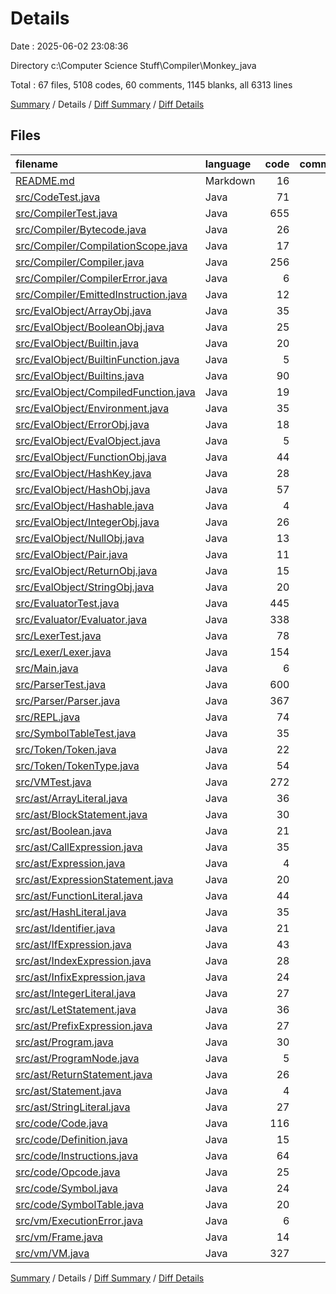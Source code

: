 # Details

Date : 2025-06-02 23:08:36

Directory c:\\Computer Science Stuff\\Compiler\\Monkey_java

Total : 67 files,  5108 codes, 60 comments, 1145 blanks, all 6313 lines

[Summary](results.md) / Details / [Diff Summary](diff.md) / [Diff Details](diff-details.md)

## Files
| filename | language | code | comment | blank | total |
| :--- | :--- | ---: | ---: | ---: | ---: |
| [README.md](/README.md) | Markdown | 16 | 0 | 8 | 24 |
| [src/CodeTest.java](/src/CodeTest.java) | Java | 71 | 1 | 12 | 84 |
| [src/CompilerTest.java](/src/CompilerTest.java) | Java | 655 | 24 | 38 | 717 |
| [src/Compiler/Bytecode.java](/src/Compiler/Bytecode.java) | Java | 26 | 0 | 11 | 37 |
| [src/Compiler/CompilationScope.java](/src/Compiler/CompilationScope.java) | Java | 17 | 0 | 6 | 23 |
| [src/Compiler/Compiler.java](/src/Compiler/Compiler.java) | Java | 256 | 4 | 42 | 302 |
| [src/Compiler/CompilerError.java](/src/Compiler/CompilerError.java) | Java | 6 | 0 | 3 | 9 |
| [src/Compiler/EmittedInstruction.java](/src/Compiler/EmittedInstruction.java) | Java | 12 | 0 | 6 | 18 |
| [src/EvalObject/ArrayObj.java](/src/EvalObject/ArrayObj.java) | Java | 35 | 0 | 14 | 49 |
| [src/EvalObject/BooleanObj.java](/src/EvalObject/BooleanObj.java) | Java | 25 | 0 | 11 | 36 |
| [src/EvalObject/Builtin.java](/src/EvalObject/Builtin.java) | Java | 20 | 0 | 10 | 30 |
| [src/EvalObject/BuiltinFunction.java](/src/EvalObject/BuiltinFunction.java) | Java | 5 | 0 | 3 | 8 |
| [src/EvalObject/Builtins.java](/src/EvalObject/Builtins.java) | Java | 90 | 3 | 20 | 113 |
| [src/EvalObject/CompiledFunction.java](/src/EvalObject/CompiledFunction.java) | Java | 19 | 0 | 9 | 28 |
| [src/EvalObject/Environment.java](/src/EvalObject/Environment.java) | Java | 35 | 0 | 14 | 49 |
| [src/EvalObject/ErrorObj.java](/src/EvalObject/ErrorObj.java) | Java | 18 | 0 | 8 | 26 |
| [src/EvalObject/EvalObject.java](/src/EvalObject/EvalObject.java) | Java | 5 | 0 | 4 | 9 |
| [src/EvalObject/FunctionObj.java](/src/EvalObject/FunctionObj.java) | Java | 44 | 0 | 14 | 58 |
| [src/EvalObject/HashKey.java](/src/EvalObject/HashKey.java) | Java | 28 | 0 | 6 | 34 |
| [src/EvalObject/HashObj.java](/src/EvalObject/HashObj.java) | Java | 57 | 0 | 15 | 72 |
| [src/EvalObject/Hashable.java](/src/EvalObject/Hashable.java) | Java | 4 | 0 | 3 | 7 |
| [src/EvalObject/IntegerObj.java](/src/EvalObject/IntegerObj.java) | Java | 26 | 0 | 12 | 38 |
| [src/EvalObject/NullObj.java](/src/EvalObject/NullObj.java) | Java | 13 | 0 | 6 | 19 |
| [src/EvalObject/Pair.java](/src/EvalObject/Pair.java) | Java | 11 | 0 | 5 | 16 |
| [src/EvalObject/ReturnObj.java](/src/EvalObject/ReturnObj.java) | Java | 15 | 0 | 8 | 23 |
| [src/EvalObject/StringObj.java](/src/EvalObject/StringObj.java) | Java | 20 | 0 | 10 | 30 |
| [src/EvaluatorTest.java](/src/EvaluatorTest.java) | Java | 445 | 7 | 89 | 541 |
| [src/Evaluator/Evaluator.java](/src/Evaluator/Evaluator.java) | Java | 338 | 2 | 52 | 392 |
| [src/LexerTest.java](/src/LexerTest.java) | Java | 78 | 0 | 11 | 89 |
| [src/Lexer/Lexer.java](/src/Lexer/Lexer.java) | Java | 154 | 0 | 23 | 177 |
| [src/Main.java](/src/Main.java) | Java | 6 | 0 | 5 | 11 |
| [src/ParserTest.java](/src/ParserTest.java) | Java | 600 | 13 | 197 | 810 |
| [src/Parser/Parser.java](/src/Parser/Parser.java) | Java | 367 | 0 | 75 | 442 |
| [src/REPL.java](/src/REPL.java) | Java | 74 | 1 | 13 | 88 |
| [src/SymbolTableTest.java](/src/SymbolTableTest.java) | Java | 35 | 0 | 10 | 45 |
| [src/Token/Token.java](/src/Token/Token.java) | Java | 22 | 0 | 8 | 30 |
| [src/Token/TokenType.java](/src/Token/TokenType.java) | Java | 54 | 4 | 16 | 74 |
| [src/VMTest.java](/src/VMTest.java) | Java | 272 | 1 | 39 | 312 |
| [src/ast/ArrayLiteral.java](/src/ast/ArrayLiteral.java) | Java | 36 | 0 | 15 | 51 |
| [src/ast/BlockStatement.java](/src/ast/BlockStatement.java) | Java | 30 | 0 | 10 | 40 |
| [src/ast/Boolean.java](/src/ast/Boolean.java) | Java | 21 | 0 | 10 | 31 |
| [src/ast/CallExpression.java](/src/ast/CallExpression.java) | Java | 35 | 0 | 9 | 44 |
| [src/ast/Expression.java](/src/ast/Expression.java) | Java | 4 | 0 | 3 | 7 |
| [src/ast/ExpressionStatement.java](/src/ast/ExpressionStatement.java) | Java | 20 | 0 | 9 | 29 |
| [src/ast/FunctionLiteral.java](/src/ast/FunctionLiteral.java) | Java | 44 | 0 | 13 | 57 |
| [src/ast/HashLiteral.java](/src/ast/HashLiteral.java) | Java | 35 | 0 | 12 | 47 |
| [src/ast/Identifier.java](/src/ast/Identifier.java) | Java | 21 | 0 | 9 | 30 |
| [src/ast/IfExpression.java](/src/ast/IfExpression.java) | Java | 43 | 0 | 13 | 56 |
| [src/ast/IndexExpression.java](/src/ast/IndexExpression.java) | Java | 28 | 0 | 10 | 38 |
| [src/ast/InfixExpression.java](/src/ast/InfixExpression.java) | Java | 24 | 0 | 9 | 33 |
| [src/ast/IntegerLiteral.java](/src/ast/IntegerLiteral.java) | Java | 27 | 0 | 11 | 38 |
| [src/ast/LetStatement.java](/src/ast/LetStatement.java) | Java | 36 | 0 | 11 | 47 |
| [src/ast/PrefixExpression.java](/src/ast/PrefixExpression.java) | Java | 27 | 0 | 11 | 38 |
| [src/ast/Program.java](/src/ast/Program.java) | Java | 30 | 0 | 10 | 40 |
| [src/ast/ProgramNode.java](/src/ast/ProgramNode.java) | Java | 5 | 0 | 4 | 9 |
| [src/ast/ReturnStatement.java](/src/ast/ReturnStatement.java) | Java | 26 | 0 | 14 | 40 |
| [src/ast/Statement.java](/src/ast/Statement.java) | Java | 4 | 0 | 3 | 7 |
| [src/ast/StringLiteral.java](/src/ast/StringLiteral.java) | Java | 27 | 0 | 11 | 38 |
| [src/code/Code.java](/src/code/Code.java) | Java | 116 | 0 | 16 | 132 |
| [src/code/Definition.java](/src/code/Definition.java) | Java | 15 | 0 | 6 | 21 |
| [src/code/Instructions.java](/src/code/Instructions.java) | Java | 64 | 0 | 10 | 74 |
| [src/code/Opcode.java](/src/code/Opcode.java) | Java | 25 | 0 | 7 | 32 |
| [src/code/Symbol.java](/src/code/Symbol.java) | Java | 24 | 0 | 5 | 29 |
| [src/code/SymbolTable.java](/src/code/SymbolTable.java) | Java | 20 | 0 | 8 | 28 |
| [src/vm/ExecutionError.java](/src/vm/ExecutionError.java) | Java | 6 | 0 | 3 | 9 |
| [src/vm/Frame.java](/src/vm/Frame.java) | Java | 14 | 0 | 6 | 20 |
| [src/vm/VM.java](/src/vm/VM.java) | Java | 327 | 0 | 51 | 378 |

[Summary](results.md) / Details / [Diff Summary](diff.md) / [Diff Details](diff-details.md)